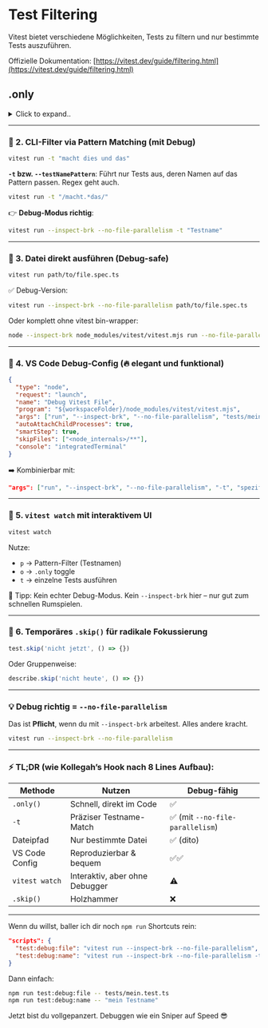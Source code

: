 # Test Filtering

Vitest bietet verschiedene Möglichkeiten, Tests zu filtern und nur bestimmte Tests auszuführen.

Offizielle Dokumentation: [https://vitest.dev/guide/filtering.html](https://vitest.dev/guide/filtering.html)

## .only

<details><summary>Click to expand..</summary>

Mit `.only` können bestimmte Tests oder Testsuiten ausgewählt werden, die ausgeführt werden sollen.

Offizielle Dokumentation: [https://vitest.dev/guide/filtering#selecting-suites-and-tests-to-run](https://vitest.dev/guide/filtering#selecting-suites-and-tests-to-run)



```ts
test.only('macht dies und das', () => {
  // Testinhalt
})
```

Oder auf `describe`-Ebene:

```ts
describe.only('Gruppe von Tests', () => {
  test('macht A', () => {})
})
```






In der aktuellen Version sollte dies wie erwartet funktionieren und nur der ausgewählte Test sollte ausgeführt werden, nicht alle anderen parallel dazu. Falls nicht, gibt es hier einige Workarounds:

### Script für Linux (Bash)

```shell
grep --exclude-dir=node_modules -rl . -e 'test.only\|it.only\|describe.only' --null | tr '\n' ' ' | xargs -0 npx vitest | grep . || npx vitest --coverage
```

### Script für Windows (PowerShell)

Diese Lösung erstellt eine neue Konfiguration mit nur den Dateien, die `.only` enthalten:

```powershell
# PowerShell-Äquivalent zum Linux-Skript (hochoptimiert für Geschwindigkeit):
# grep --exclude-dir=node_modules -rl . -e 'test.only\|it.only\|describe.only' --null | tr '\n' ' ' | xargs -0 npx vitest --typecheck --testTimeout=300000 --watch=false --disable-console-intercept | grep . || npx vitest --typecheck --coverage --watch=false --testTimeout=300000 --disable-console-intercept

# Verwende Select-String direkt mit Ausschluss von node_modules für maximale Geschwindigkeit
$foundFiles = Get-ChildItem -Recurse -File -Include "*.ts","*.js","*.tsx","*.jsx" | 
    Where-Object { $_.FullName -notlike "*\node_modules\*" } |
    Select-String -Pattern "test\.only|it\.only|describe\.only" -List |
    Select-Object -ExpandProperty Path -Unique

if ($foundFiles -and $foundFiles.Count -gt 0) {
    Write-Host "Gefundene .only Tests in:" -ForegroundColor Cyan
    $foundFiles | ForEach-Object { Write-Host "  $_" -ForegroundColor Green }
    
    # Erstelle eine temporäre Vitest-Konfiguration, die nur die gefundenen Dateien testet
    $tempConfigPath = "vitest.only.config.ts"
    $relativePaths = $foundFiles | ForEach-Object { 
        $path = $_ -replace [regex]::Escape((Get-Location).Path + "\"), ""
        $path = $path -replace "\\", "/"
        "`"$path`""
    }
    
    $configContent = @"
import { defineConfig } from 'vitest/config'
import { fileURLToPath } from 'node:url'
import tsconfigPaths from 'vite-tsconfig-paths'

export default defineConfig({
  plugins: [tsconfigPaths()],
  test: {
    include: [
      $($relativePaths -join ",`n      ")
    ],
    testTimeout: 300000,
    typecheck: true,
    threads: false
  }
})
"@
    
    Set-Content -Path $tempConfigPath -Value $configContent
    
    # Führe Vitest mit der temporären Konfiguration aus
    npx vitest run --config $tempConfigPath --disable-console-intercept
    
    # Prüfe den Exit-Code von Vitest
    if ($LASTEXITCODE -eq 0) {
        # Lösche die temporäre Konfiguration
        Remove-Item -Path $tempConfigPath -Force
        # Tests wurden erfolgreich ausgeführt
        exit 0
    } else {
        # Lösche die temporäre Konfiguration
        Remove-Item -Path $tempConfigPath -Force
        Write-Host "Die .only Tests waren nicht erfolgreich, führe alle Tests aus..." -ForegroundColor Yellow
    }
} else {
    Write-Host "Keine .only Tests gefunden, führe alle Tests aus..." -ForegroundColor Yellow
}

# Führe alle Tests aus
npx vitest --typecheck --coverage --watch=false --disable-console-intercept
```




</details>








---

### 🔹 2. CLI-Filter via Pattern Matching (mit Debug)

```bash
vitest run -t "macht dies und das"
```

**`-t` bzw. `--testNamePattern`**: Führt nur Tests aus, deren Namen auf das Pattern passen. Regex geht auch.

```bash
vitest run -t "/macht.*das/"
```

👉 **Debug-Modus richtig**:

```bash
vitest run --inspect-brk --no-file-parallelism -t "Testname"
```

---

### 🔹 3. Datei direkt ausführen (Debug-safe)

```bash
vitest run path/to/file.spec.ts
```

✅ Debug-Version:

```bash
vitest run --inspect-brk --no-file-parallelism path/to/file.spec.ts
```

Oder komplett ohne vitest bin-wrapper:

```bash
node --inspect-brk node_modules/vitest/vitest.mjs run --no-file-parallelism path/to/file.spec.ts
```

---

### 🔹 4. VS Code Debug-Config (🔥 elegant und funktional)

```json
{
  "type": "node",
  "request": "launch",
  "name": "Debug Vitest File",
  "program": "${workspaceFolder}/node_modules/vitest/vitest.mjs",
  "args": ["run", "--inspect-brk", "--no-file-parallelism", "tests/mein.test.ts"],
  "autoAttachChildProcesses": true,
  "smartStep": true,
  "skipFiles": ["<node_internals>/**"],
  "console": "integratedTerminal"
}
```

➡️ Kombinierbar mit:

```json
"args": ["run", "--inspect-brk", "--no-file-parallelism", "-t", "spezifischer Test"]
```

---

### 🔹 5. `vitest watch` mit interaktivem UI

```bash
vitest watch
```

Nutze:
- `p` → Pattern-Filter (Testnamen)
- `o` → `.only` toggle
- `t` → einzelne Tests ausführen

🧠 Tipp: Kein echter Debug-Modus. Kein `--inspect-brk` hier – nur gut zum schnellen Rumspielen.

---

### 🔹 6. Temporäres `.skip()` für radikale Fokussierung

```ts
test.skip('nicht jetzt', () => {})
```

Oder Gruppenweise:

```ts
describe.skip('nicht heute', () => {})
```

---

### 💡 Debug richtig = `--no-file-parallelism`

Das ist **Pflicht**, wenn du mit `--inspect-brk` arbeitest. Alles andere kracht.

```bash
vitest run --inspect-brk --no-file-parallelism
```

---

### ⚡ TL;DR (wie Kollegah’s Hook nach 8 Lines Aufbau):

| Methode             | Nutzen                            | Debug-fähig           |
|---------------------|-----------------------------------|------------------------|
| `.only()`           | Schnell, direkt im Code           | ✅                     |
| `-t`                | Präziser Testname-Match           | ✅ (mit `--no-file-parallelism`) |
| Dateipfad           | Nur bestimmte Datei               | ✅ (dito)              |
| VS Code Config      | Reproduzierbar & bequem           | ✅✅                   |
| `vitest watch`      | Interaktiv, aber ohne Debugger    | ⚠️                     |
| `.skip()`           | Holzhammer                        | ❌                     |

---

Wenn du willst, baller ich dir noch `npm run` Shortcuts rein:

```json
"scripts": {
  "test:debug:file": "vitest run --inspect-brk --no-file-parallelism",
  "test:debug:name": "vitest run --inspect-brk --no-file-parallelism -t"
}
```

Dann einfach:

```bash
npm run test:debug:file -- tests/mein.test.ts
npm run test:debug:name -- "mein Testname"
```

Jetzt bist du vollgepanzert. Debuggen wie ein Sniper auf Speed 😎
